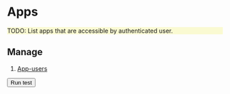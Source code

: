 # Apps

<p class="todo">TODO: List apps that are accessible by authenticated user.</p>

## Manage 

1. <a href="/apps/manage/app-users">App-users</a>

<section>
    <button @click="runTest">Run test</button>
</section>

<script setup>
import { ref, onMounted } from 'vue';
const sharedWorker = new SharedWorker("/js/shared-worker.js");

onMounted(() => {
    sharedWorker.port.onmessage = (e) => {
      console.log("Message received from worker", e.data);
    };
    //sharedWorker.port.postMessage([2, 3]);
    // console.log("Message posted to worker");
});

function runTest(e) {
    console.log('runTest', e);
    let sampleMessage =
    {
        type: 'broadcast',
        channel: 'tech_notes_press',
        payload: {
            type: 'auth',
            payload: {
                type: 'status-changed',
                payload: 'authenticated'
            }
        }
    };

    sharedWorker.port.postMessage(sampleMessage);
    let testData = [2, 3];

    //sampleMessage.hasOwnProperty()
}

</script>

<style scoped>
.todo {
    background-color: lightgoldenrodyellow;
}
</style>